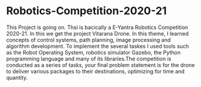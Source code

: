 # Robotics-Competition-2020-21
This Project is going on. Thsi is bacically a E-Yantra Robotics Competition 2020-21. In this we get the project Vitarana Drone. In this theme, I learned concepts of control systems, path planning, image processing and algorithm development. To implement the several taskes I used tools such as the Robot Operating System, robotics simulator Gazebo, the Python programming language and many of its libraries.The competition is conducted as a series of tasks, your final problem statement is for the drone to deliver various packages to their destinations, optimizing for time and quantity.

